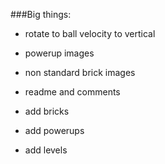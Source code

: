 ###Big things:

- rotate to ball velocity to vertical

- powerup images
- non standard brick images




- readme and comments


- add bricks
- add powerups
- add levels
